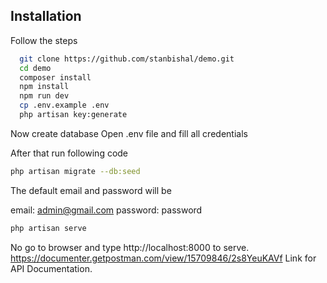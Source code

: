 ## Installation

Follow the steps

```bash
  git clone https://github.com/stanbishal/demo.git
  cd demo
  composer install
  npm install
  npm run dev
  cp .env.example .env
  php artisan key:generate
```

Now create database 
Open .env file and fill all credentials

After that run following code
```bash
php artisan migrate --db:seed
```
The default email and password will be

email: admin@gmail.com
password: password

```bash
php artisan serve
```

No go to browser and type http://localhost:8000 to serve. 
https://documenter.getpostman.com/view/15709846/2s8YeuKAVf Link for API Documentation.

